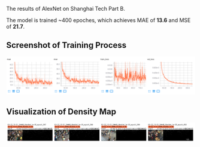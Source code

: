 The results of AlexNet on Shanghai Tech Part B.

The model is trained ~400 epoches, which achieves MAE of **13.6** and MSE of **21.7**. 

## Screenshot of Training Process

![Detialed infomation during the traning phase.](./img1.png "quantitative-results")

## Visualization of Density Map

![Detialed infomation during the traning phase.](./img2.png "visualization")